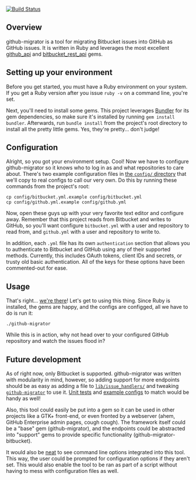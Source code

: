 [![Build Status](https://travis-ci.org/synthead/github-migrator.svg?branch=master)](https://travis-ci.org/synthead/github-migrator)

## Overview

github-migrator is a tool for migrating Bitbucket issues into GitHub as GitHub issues.  It is written in Ruby and leverages the most excellent [github\_api](https://github.com/piotrmurach/github) and [bitbucket\_rest\_api](https://github.com/bitbucket-rest-api/bitbucket) gems.

## Setting up your environment

Before you get started, you must have a Ruby environment on your system.  If you get a Ruby version after you issue `ruby -v` on a command line, you're set.

Next, you'll need to install some gems.  This project leverages [Bundler](http://bundler.io/) for its gem dependencies, so make sure it's installed by running `gem install bundler`.  Afterwards, run `bundle install` from the project's root directory to install all the pretty little gems.  Yes, they're pretty... don't judge!

## Configuration

Alright, so you got your environment setup.  Cool!  Now we have to configure github-migrator so it knows who to log in as and what repositories to care about.  There's two example configuration files in [the `config/` directory](https://github.com/synthead/github-migrator/tree/master/config) that we'll copy to real configs to call our very own.  Do this by running these commands from the project's root:

```shell
cp config/bitbucket.yml.example config/bitbucket.yml
cp config/github.yml.example config/github.yml
```

Now, open these guys up with your very favorite text editor and configure away.  Remember that this project reads from Bitbucket and writes to GitHub, so you'll want configure `bitbucket.yml` with a user and repository to read from, and `github.yml` with a user and repository to write to.

In addition, each `.yml` file has its own `authentication` section that allows you to authenticate to Bitbucket and GitHub using any of their supported methods.  Currently, this includes OAuth tokens, client IDs and secrets, or trusty old basic authentication.  All of the keys for these options have been commented-out for ease.

## Usage

That's right... [we're there](https://www.youtube.com/watch?v=4lpUZ2Ntnlg)!  Let's get to using this thing.  Since Ruby is installed, the gems are happy, and the configs are configged, all we have to do is run it:

```shell
./github-migrator
```

While this is in action, why not head over to your configured GitHub repository and watch the issues flood in?

## Future development

As of right now, only Bitbucket is supported.  github-migrator was written with modularity in mind, however, so adding support for more endpoints should be as easy as adding a file to [`lib/issue_handlers/`](https://github.com/synthead/github-migrator/tree/master/lib/issue_handlers) and tweaking [`github-migrator`](https://github.com/synthead/github-migrator/blob/master/github-migrator) to use it.  [Unit tests](https://github.com/synthead/github-migrator/tree/master/spec) and [example configs](https://github.com/synthead/github-migrator/tree/master/config) to match would be handy as well!

Also, this tool could easily be put into a gem so it can be used in other projects like a GTK+ front-end, or even fronted by a webserver (ahem, GitHub Enterprise admin pages, cough cough).  The framework itself could be a "base" gem (github-migrator), and the endpoints could be abstracted into "support" gems to provide specific functionality (github-migrator-bitbucket).

It would also be [neat](https://www.youtube.com/watch?v=Hm3JodBR-vs) to see command line options integrated into this tool.  This way, the user could be prompted for configuration options if they aren't set.  This would also enable the tool to be ran as part of a script without having to mess with configuration files as well.
